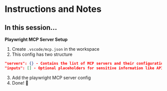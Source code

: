 # Instructions and Notes

## In this session...

**Playwright MCP Server Setup**
1. Create `.vscode/mcp.json` in the workspace
2. This config has two structure

```json
"servers": {} - Contains the list of MCP servers and their configurations
"inputs": [] - Optional placeholders for sensitive information like API keys
```
3. Add the playwright MCP server config
4. Done! 🎉

